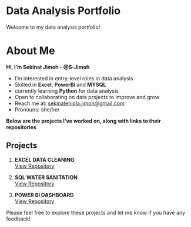 # Data Analysis Portfolio

Welcome to my data analysis portfolio! 

# About Me

**Hi, I’m Sekinat Jimoh -  @S-Jimoh**
- I’m interested in entry-level roles in data analysis
- Skilled in **Excel**, **PowerBi** and **MYSQL**
- currently learning **Python** for data analysis
- Open to collaborating on data projects to improve and grow
- Reach me at: [sekinateniola.jimoh@gmail.com](mailto:sekinateniola.jimoh@gmail,com)
- Pronouns: she/her

**Below are the projects I’ve worked on, along with links to their repositories**
 
## Projects

1. **EXCEL DATA CLEANING**  
   [View Repository](https://github.com/S-Jimoh/excel-data-cleaning-project)
   
3. **SQL WATER SANITATION**  
   [View Repository](https://github.com/S-Jimoh/sql-water-sanitation-analysis)

4. **POWER BI DASHBOARD**  
   [View Repository](https://github.com/S-Jimoh/powerbi-healthcare-dashboard)

Please feel free to explore these projects and let me know if you have any feedback!
